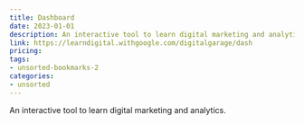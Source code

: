 ```yaml
---
title: Dashboard
date: 2023-01-01
description: An interactive tool to learn digital marketing and analytics.
link: https://learndigital.withgoogle.com/digitalgarage/dash
pricing: 
tags: 
- unsorted-bookmarks-2 
categories: 
- unsorted 
---
```


An interactive tool to learn digital marketing and analytics.